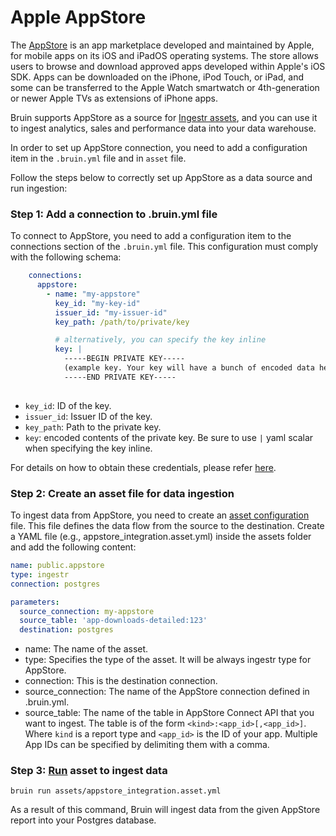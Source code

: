 # Apple AppStore
The [AppStore](https://appstore.com/) is an app marketplace developed and maintained by Apple, for mobile apps on its iOS and iPadOS operating systems. The store allows users to browse and download approved apps developed within Apple's iOS SDK. Apps can be downloaded on the iPhone, iPod Touch, or iPad, and some can be transferred to the Apple Watch smartwatch or 4th-generation or newer Apple TVs as extensions of iPhone apps.

Bruin supports AppStore as a source for [Ingestr assets](/assets/ingestr), and you can use it to ingest analytics, sales and performance data into your data warehouse.

In order to set up AppStore connection, you need to add a configuration item in the `.bruin.yml` file and in `asset` file. 

Follow the steps below to correctly set up AppStore as a data source and run ingestion:

### Step 1: Add a connection to .bruin.yml file

To connect to AppStore, you need to add a configuration item to the connections section of the `.bruin.yml` file. This configuration must comply with the following schema:

```yaml
    connections:
      appstore:
        - name: "my-appstore"
          key_id: "my-key-id"
          issuer_id: "my-issuer-id"
          key_path: /path/to/private/key

          # alternatively, you can specify the key inline
          key: |
            -----BEGIN PRIVATE KEY-----
            (example key. Your key will have a bunch of encoded data here)
            -----END PRIVATE KEY-----
          
```

* `key_id`: ID of the key.
* `issuer_id`: Issuer ID of the key.
* `key_path`: Path to the private key.
* `key`: encoded contents of the private key. Be sure to use `|` yaml scalar when specifying the key inline.

For details on how to obtain these credentials, please refer [here](https://bruin-data.github.io/ingestr/supported-sources/appstore.html#setting-up-appstore-integration).

### Step 2: Create an asset file for data ingestion

To ingest data from AppStore, you need to create an [asset configuration](/assets/ingestr#asset-structure) file. This file defines the data flow from the source to the destination. Create a YAML file (e.g., appstore_integration.asset.yml) inside the assets folder and add the following content:

```yaml
name: public.appstore
type: ingestr
connection: postgres

parameters:
  source_connection: my-appstore
  source_table: 'app-downloads-detailed:123'
  destination: postgres
```

- name: The name of the asset.
- type: Specifies the type of the asset. It will be always ingestr type for AppStore.
- connection: This is the destination connection.
- source_connection: The name of the AppStore connection defined in .bruin.yml.
- source_table: The name of the table in AppStore Connect API that you want to ingest. The table is of the form `<kind>:<app_id>[,<app_id>]`. Where `kind` is a report type and `<app_id>` is the ID of your app. Multiple App IDs can be specified by delimiting them with a comma.

### Step 3: [Run](/commands/run) asset to ingest data
```
bruin run assets/appstore_integration.asset.yml
```
As a result of this command, Bruin will ingest data from the given AppStore report into your Postgres database.